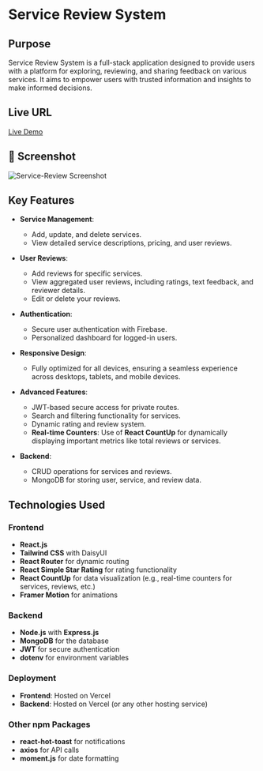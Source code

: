 
# Service Review System

## Purpose
Service Review System is a full-stack application designed to provide users with a platform for exploring, reviewing, and sharing feedback on various services. It aims to empower users with trusted information and insights to make informed decisions.

## Live URL
[Live Demo](https://assignment-11-eb26e.web.app/)

## 📸 Screenshot
![Service-Review Screenshot](https://i.ibb.co.com/XfQJrj39/Screenshot-2025-02-05-152922.png) 

## Key Features
- **Service Management**:
  - Add, update, and delete services.
  - View detailed service descriptions, pricing, and user reviews.

- **User Reviews**:
  - Add reviews for specific services.
  - View aggregated user reviews, including ratings, text feedback, and reviewer details.
  - Edit or delete your reviews.

- **Authentication**:
  - Secure user authentication with Firebase.
  - Personalized dashboard for logged-in users.

- **Responsive Design**:
  - Fully optimized for all devices, ensuring a seamless experience across desktops, tablets, and mobile devices.

- **Advanced Features**:
  - JWT-based secure access for private routes.
  - Search and filtering functionality for services.
  - Dynamic rating and review system.
  - **Real-time Counters**: Use of **React CountUp** for dynamically displaying important metrics like total reviews or services.

- **Backend**:
  - CRUD operations for services and reviews.
  - MongoDB for storing user, service, and review data.

## Technologies Used
### Frontend
- **React.js**
- **Tailwind CSS** with DaisyUI
- **React Router** for dynamic routing
- **React Simple Star Rating** for rating functionality
- **React CountUp** for data visualization (e.g., real-time counters for services, reviews, etc.)
- **Framer Motion** for animations

### Backend
- **Node.js** with **Express.js**
- **MongoDB** for the database
- **JWT** for secure authentication
- **dotenv** for environment variables

### Deployment
- **Frontend**: Hosted on Vercel
- **Backend**: Hosted on Vercel (or any other hosting service)

### Other npm Packages
- **react-hot-toast** for notifications
- **axios** for API calls
- **moment.js** for date formatting


